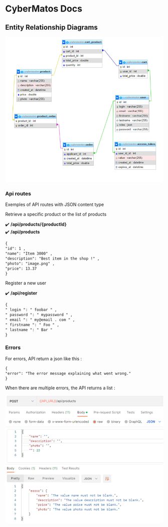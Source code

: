 # CyberMatos Docs

## Entity Relationship Diagrams

![data model](./cybermatos-datas-model.png)

### Api routes

Exemples of API routes with JSON content type

Retrieve a specific product or the list of products

✔️ **/api/products/{productId}**  
✔️ **/api/products**

```
{
"id": 1 ,
"name": "Item 3000" ,
"description": "Best item in the shop !" ,
"photo": "image.png" ,
"price": 13.37
}
```

Register a new user

✔️ **/api/register**

```
{
" login ": " foobar " ,
" password ": " mypassword " ,
" email ": " my@email . com " ,
" firstname ": " Foo " ,
" lastname ": " Bar "
}
```

### Errors

For errors, API return a json like this :

```
{
"error": "The error message explaining what went wrong."
}
```

When there are multiple errors, the API returns a list :

![errors](./errors.png)
